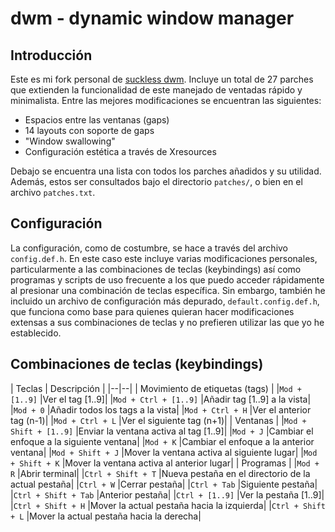 # dwm - dynamic window manager

## Introducción

Este es mi fork personal de [suckless
dwm](https://dwm.suckless.org/). Incluye un total de 27
parches que extienden la funcionalidad de este manejado de
ventadas rápido y minimalista. Entre las mejores
modificaciones se encuentran las siguientes:

- Espacios entre las ventanas (gaps)
- 14 layouts con soporte de gaps
- "Window swallowing"
- Configuración estética a través de Xresources

Debajo se encuentra una lista con todos los parches añadidos
y su utilidad. Además, estos ser consultados bajo el
directorio `patches/`, o bien en el archivo `patches.txt`.

## Configuración

La configuración, como de costumbre, se hace a través del
archivo `config.def.h`. En este caso este incluye varias
modificaciones personales, particularmente a las
combinaciones de teclas (keybindings) así como programas y
scripts de uso frecuente a los que puedo acceder rápidamente
al presionar una combinación de teclas específica. Sin
embargo, también he incluido un archivo de configuración más
depurado, `default.config.def.h`, que funciona como base
para quienes quieran hacer modificaciones extensas a sus
combinaciones de teclas y no prefieren utilizar las que yo
he establecido.

## Combinaciones de teclas (keybindings)
| Teclas | Descripción |
                        |--|--|
        | Movimiento de etiquetas (tags) |
|`Mod + [1..9]`             |Ver el tag [1..9]|
|`Mod + Ctrl + [1..9]`      |Añadir tag [1..9] a la vista|
|`Mod + 0`                  |Añadir todos los tags a la vista|
|`Mod + Ctrl + H`           |Ver el anterior tag (n-1)|
|`Mod + Ctrl + L`           |Ver el siguiente tag (n+1)|
                    | Ventanas |
|`Mod + Shift + [1..9]`     |Enviar la ventana activa al tag [1..9]|
|`Mod + J`                  |Cambiar el enfoque a la siguiente ventana|
|`Mod + K`                  |Cambiar el enfoque a la anterior ventana|
|`Mod + Shift + J`          |Mover la ventana activa al siguiente lugar|
|`Mod + Shift + K`          |Mover la ventana activa al anterior lugar|
                    | Programas |
|`Mod + R`                  |Abrir terminal|
|`Ctrl + Shift + T`         |Nueva pestaña en el directorio de la actual pestaña|
|`Ctrl + W`                 |Cerrar pestaña|
|`Ctrl + Tab`               |Siguiente pestaña|
|`Ctrl + Shift + Tab`       |Anterior pestaña|
|`Ctrl + [1..9]`            |Ver la pestaña [1..9]|
|`Ctrl + Shift + H`         |Mover la actual pestaña hacia la izquierda|
|`Ctrl + Shift + L`         |Mover la actual pestaña hacia la derecha|


